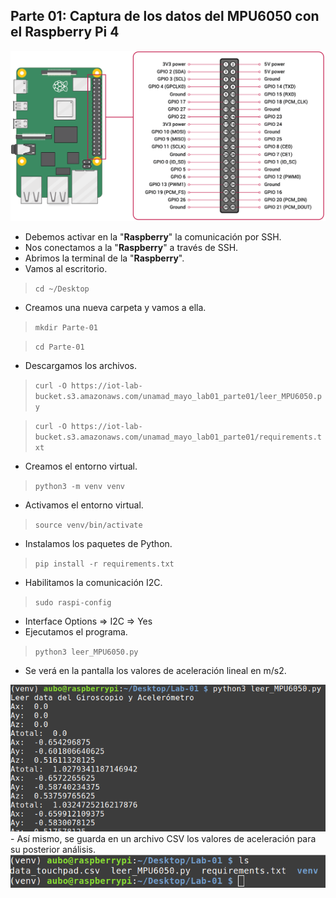 ## **Parte 01: Captura de los datos del MPU6050 con el Raspberry Pi 4**

<div style="text-align:center" ><img src="../images/02.png"/></div>

- Debemos activar en la "**Raspberry**" la comunicación por SSH.
- Nos conectamos a la "**Raspberry**" a través de SSH.
- Abrimos la terminal de la "**Raspberry**".
- Vamos al escritorio.
>`cd ~/Desktop`
- Creamos una nueva carpeta y vamos a ella.
>`mkdir Parte-01`

>`cd Parte-01`
- Descargamos los archivos.
>`curl -O https://iot-lab-bucket.s3.amazonaws.com/unamad_mayo_lab01_parte01/leer_MPU6050.py`

>`curl -O https://iot-lab-bucket.s3.amazonaws.com/unamad_mayo_lab01_parte01/requirements.txt`
- Creamos el entorno virtual.
>`python3 -m venv venv`
- Activamos el entorno virtual.
>`source venv/bin/activate`
- Instalamos los paquetes de Python.
>`pip install -r requirements.txt`
- Habilitamos la comunicación I2C.
>`sudo raspi-config`
- Interface Options => I2C => Yes
- Ejecutamos el programa.
>`python3 leer_MPU6050.py`
- Se verá en la pantalla los valores de aceleración lineal en m/s2.
<div style="text-align:center" ><img src="../images/03.png"/></div>
- Así mismo, se guarda en un archivo CSV los valores de aceleración para su posterior análisis.
<div style="text-align:center" ><img src="../images/04.png"/></div>